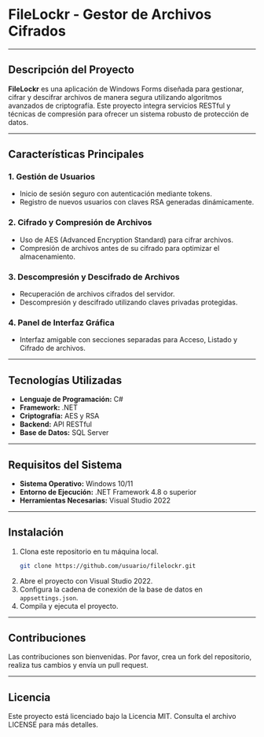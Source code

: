 
# FileLockr - **Gestor de Archivos Cifrados**

---

## **Descripción del Proyecto**
**FileLockr** es una aplicación de Windows Forms diseñada para gestionar, cifrar y descifrar archivos de manera segura utilizando algoritmos avanzados de criptografía. Este proyecto integra servicios RESTful y técnicas de compresión para ofrecer un sistema robusto de protección de datos.

---

## **Características Principales**
### 1. **Gestión de Usuarios**
- Inicio de sesión seguro con autenticación mediante tokens.
- Registro de nuevos usuarios con claves RSA generadas dinámicamente.

### 2. **Cifrado y Compresión de Archivos**
- Uso de AES (Advanced Encryption Standard) para cifrar archivos.
- Compresión de archivos antes de su cifrado para optimizar el almacenamiento.

### 3. **Descompresión y Descifrado de Archivos**
- Recuperación de archivos cifrados del servidor.
- Descompresión y descifrado utilizando claves privadas protegidas.

### 4. **Panel de Interfaz Gráfica**
- Interfaz amigable con secciones separadas para Acceso, Listado y Cifrado de archivos.

---

## **Tecnologías Utilizadas**
- **Lenguaje de Programación:** C#
- **Framework:** .NET
- **Criptografía:** AES y RSA
- **Backend:** API RESTful
- **Base de Datos:** SQL Server

---

## **Requisitos del Sistema**
- **Sistema Operativo:** Windows 10/11
- **Entorno de Ejecución:** .NET Framework 4.8 o superior
- **Herramientas Necesarias:** Visual Studio 2022

---

## **Instalación**
1. Clona este repositorio en tu máquina local.
   ```bash
   git clone https://github.com/usuario/filelockr.git
   ```
2. Abre el proyecto con Visual Studio 2022.
3. Configura la cadena de conexión de la base de datos en `appsettings.json`.
4. Compila y ejecuta el proyecto.

---

## **Contribuciones**
Las contribuciones son bienvenidas. Por favor, crea un fork del repositorio, realiza tus cambios y envía un pull request.

---

## **Licencia**
Este proyecto está licenciado bajo la Licencia MIT. Consulta el archivo LICENSE para más detalles.

